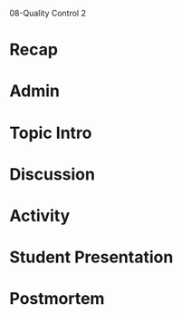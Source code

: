 08-Quality Control 2

# Recap


# Admin


# Topic Intro



# Discussion


# Activity


# Student Presentation


# Postmortem